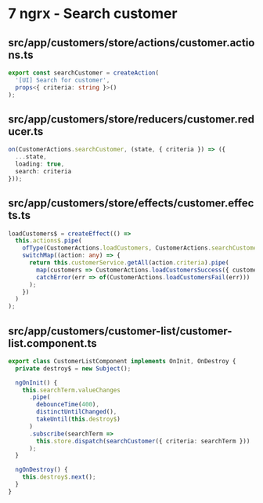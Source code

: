 # 7 ngrx - Search customer

## src/app/customers/store/actions/customer.actions.ts

```ts
export const searchCustomer = createAction(
  '[UI] Search for customer',
  props<{ criteria: string }>()
);
```

## src/app/customers/store/reducers/customer.reducer.ts

```ts
on(CustomerActions.searchCustomer, (state, { criteria }) => ({
  ...state,
  loading: true,
  search: criteria
}));
```

## src/app/customers/store/effects/customer.effects.ts

```ts
loadCustomers$ = createEffect(() =>
  this.actions$.pipe(
    ofType(CustomerActions.loadCustomers, CustomerActions.searchCustomer),
    switchMap((action: any) => {
      return this.customerService.getAll(action.criteria).pipe(
        map(customers => CustomerActions.loadCustomersSuccess({ customers })),
        catchError(err => of(CustomerActions.loadCustomersFail(err)))
      );
    })
  )
);
```

## src/app/customers/customer-list/customer-list.component.ts

```ts
export class CustomerListComponent implements OnInit, OnDestroy {
  private destroy$ = new Subject();

  ngOnInit() {
    this.searchTerm.valueChanges
      .pipe(
        debounceTime(400),
        distinctUntilChanged(),
        takeUntil(this.destroy$)
      )
      .subscribe(searchTerm =>
        this.store.dispatch(searchCustomer({ criteria: searchTerm }))
      );
  }

  ngOnDestroy() {
    this.destroy$.next();
  }
}
```
